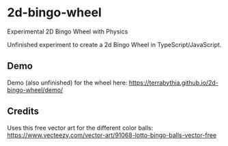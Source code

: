 # 2d-bingo-wheel
Experimental 2D Bingo Wheel with Physics

Unfinished experiment to create a 2d Bingo Wheel in TypeScript/JavaScript. 

## Demo
Demo (also unfinished) for the wheel here: https://terrabythia.github.io/2d-bingo-wheel/demo/ 

## Credits
Uses this free vector art for the different color balls: https://www.vecteezy.com/vector-art/91068-lotto-bingo-balls-vector-free


